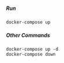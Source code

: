 

##### Run
```
docker-compose up
```

##### Other Commands
```
docker-compose up -d 
docker-compose down 
```
